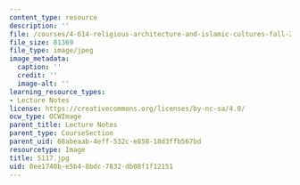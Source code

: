 ```yaml
---
content_type: resource
description: ''
file: /courses/4-614-religious-architecture-and-islamic-cultures-fall-2002/0ee1740be5b48bdc7832db08f1f12151_5117.jpg
file_size: 81369
file_type: image/jpeg
image_metadata:
  caption: ''
  credit: ''
  image-alt: ''
learning_resource_types:
- Lecture Notes
license: https://creativecommons.org/licenses/by-nc-sa/4.0/
ocw_type: OCWImage
parent_title: Lecture Notes
parent_type: CourseSection
parent_uid: 68abeaab-4eff-532c-e858-18d3ffb567bd
resourcetype: Image
title: 5117.jpg
uid: 0ee1740b-e5b4-8bdc-7832-db08f1f12151
---
```

